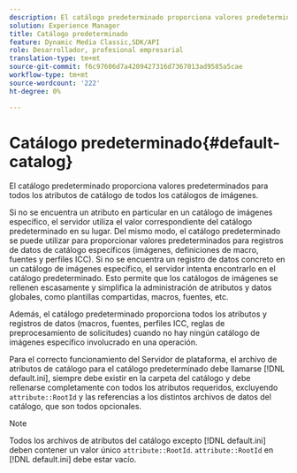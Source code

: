 ```yaml
---
description: El catálogo predeterminado proporciona valores predeterminados para todos los atributos de catálogo de todos los catálogos de imágenes.
solution: Experience Manager
title: Catálogo predeterminado
feature: Dynamic Media Classic,SDK/API
role: Desarrollador, profesional empresarial
translation-type: tm+mt
source-git-commit: f6c97606d7a4209427316d7367013ad9585a5cae
workflow-type: tm+mt
source-wordcount: '222'
ht-degree: 0%

---
```



# Catálogo predeterminado{#default-catalog}

El catálogo predeterminado proporciona valores predeterminados para todos los atributos de catálogo de todos los catálogos de imágenes.

Si no se encuentra un atributo en particular en un catálogo de imágenes específico, el servidor utiliza el valor correspondiente del catálogo predeterminado en su lugar. Del mismo modo, el catálogo predeterminado se puede utilizar para proporcionar valores predeterminados para registros de datos de catálogo específicos (imágenes, definiciones de macro, fuentes y perfiles ICC). Si no se encuentra un registro de datos concreto en un catálogo de imágenes específico, el servidor intenta encontrarlo en el catálogo predeterminado. Esto permite que los catálogos de imágenes se rellenen escasamente y simplifica la administración de atributos y datos globales, como plantillas compartidas, macros, fuentes, etc.

Además, el catálogo predeterminado proporciona todos los atributos y registros de datos (macros, fuentes, perfiles ICC, reglas de preprocesamiento de solicitudes) cuando no hay ningún catálogo de imágenes específico involucrado en una operación.

Para el correcto funcionamiento del Servidor de plataforma, el archivo de atributos de catálogo para el catálogo predeterminado debe llamarse [!DNL default.ini], siempre debe existir en la carpeta del catálogo y debe rellenarse completamente con todos los atributos requeridos, excluyendo `attribute::RootId` y las referencias a los distintos archivos de datos del catálogo, que son todos opcionales.

>[!NOTE]
>
>Todos los archivos de atributos del catálogo excepto [!DNL default.ini] deben contener un valor único `attribute::RootId`. `attribute::RootId` en  [!DNL default.ini] debe estar vacío.

